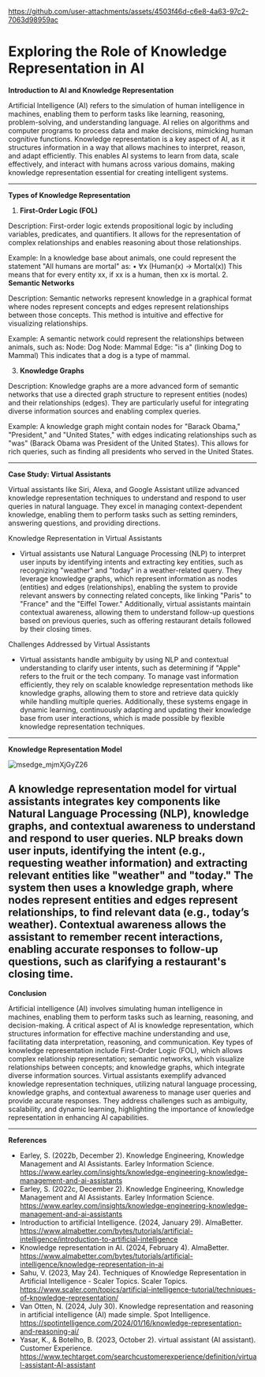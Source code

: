 

https://github.com/user-attachments/assets/4503f46d-c6e8-4a63-97c2-7063d98959ac

# **Exploring the Role of Knowledge Representation in AI**

**Introduction to AI and Knowledge Representation**

Artificial Intelligence (AI) refers to the simulation of human intelligence in machines, enabling them to perform tasks like learning, reasoning, problem-solving, and understanding language. AI relies on algorithms and computer programs to process data and make decisions, mimicking human cognitive functions. Knowledge representation is a key aspect of AI, as it structures information in a way that allows machines to interpret, reason, and adapt efficiently. This enables AI systems to learn from data, scale effectively, and interact with humans across various domains, making knowledge representation essential for creating intelligent systems.


---



**Types of Knowledge Representation**

1. **First-Order Logic (FOL)**

  Description: First-order logic extends propositional logic by including variables, predicates, and quantifiers. It allows for the representation of complex relationships and enables reasoning about those relationships.

  Example: 
  In a knowledge base about animals, one could represent the statement "All humans are mortal" as:
•	∀x (Human(x) → Mortal(x))
This means that for every entity xx, if xx is a human, then xx is mortal.
2. **Semantic Networks**

  Description: Semantic networks represent knowledge in a graphical format where nodes represent concepts and edges represent relationships between those concepts. This method is intuitive and effective for visualizing relationships.

  Example: 
A semantic network could represent the relationships between animals, such as:
Node: Dog
Node: Mammal
Edge: "is a" (linking Dog to Mammal)
This indicates that a dog is a type of mammal.

3. **Knowledge Graphs**

  Description: Knowledge graphs are a more advanced form of semantic networks that use a directed graph structure to represent entities (nodes) and their relationships (edges). They are particularly useful for integrating diverse information sources and enabling complex queries.

  Example: 
A knowledge graph might contain nodes for "Barack Obama," "President," and "United States," with edges indicating relationships such as "was" (Barack Obama was President of the United States). This allows for rich queries, such as finding all presidents who served in the United States.


---



**Case Study: Virtual Assistants**

Virtual assistants like Siri, Alexa, and Google Assistant utilize advanced knowledge representation techniques to understand and respond to user queries in natural language. They excel in managing context-dependent knowledge, enabling them to perform tasks such as setting reminders, answering questions, and providing directions.

Knowledge Representation in Virtual Assistants

- Virtual assistants use Natural Language Processing (NLP) to interpret user inputs by identifying intents and extracting key entities, such as recognizing "weather" and "today" in a weather-related query. They leverage knowledge graphs, which represent information as nodes (entities) and edges (relationships), enabling the system to provide relevant answers by connecting related concepts, like linking "Paris" to "France" and the "Eiffel Tower." Additionally, virtual assistants maintain contextual awareness, allowing them to understand follow-up questions based on previous queries, such as offering restaurant details followed by their closing times.

Challenges Addressed by Virtual Assistants 

- Virtual assistants handle ambiguity by using NLP and contextual understanding to clarify user intents, such as determining if "Apple" refers to the fruit or the tech company. To manage vast information efficiently, they rely on scalable knowledge representation methods like knowledge graphs, allowing them to store and retrieve data quickly while handling multiple queries. Additionally, these systems engage in dynamic learning, continuously adapting and updating their knowledge base from user interactions, which is made possible by flexible knowledge representation techniques.



---


**Knowledge Representation Model**

![msedge_mjmXjGyZ26](https://github.com/user-attachments/assets/c1a94c06-fe04-45e2-87b5-556f89b6d6e8)

A knowledge representation model for virtual assistants integrates key components like Natural Language Processing (NLP), knowledge graphs, and contextual awareness to understand and respond to user queries. NLP breaks down user inputs, identifying the intent (e.g., requesting weather information) and extracting relevant entities like "weather" and "today." The system then uses a knowledge graph, where nodes represent entities and edges represent relationships, to find relevant data (e.g., today’s weather). Contextual awareness allows the assistant to remember recent interactions, enabling accurate responses to follow-up questions, such as clarifying a restaurant's closing time.
---

**Conclusion**

Artificial intelligence (AI) involves simulating human intelligence in machines, enabling them to perform tasks such as learning, reasoning, and decision-making. A critical aspect of AI is knowledge representation, which structures information for effective machine understanding and use, facilitating data interpretation, reasoning, and communication. Key types of knowledge representation include First-Order Logic (FOL), which allows complex relationship representation; semantic networks, which visualize relationships between concepts; and knowledge graphs, which integrate diverse information sources. Virtual assistants exemplify advanced knowledge representation techniques, utilizing natural language processing, knowledge graphs, and contextual awareness to manage user queries and provide accurate responses. They address challenges such as ambiguity, scalability, and dynamic learning, highlighting the importance of knowledge representation in enhancing AI capabilities.



---

**References**


- Earley, S. (2022b, December 2). Knowledge Engineering, Knowledge Management and AI Assistants. Earley Information Science. https://www.earley.com/insights/knowledge-engineering-knowledge-management-and-ai-assistants
- Earley, S. (2022c, December 2). Knowledge Engineering, Knowledge Management and AI Assistants. Earley Information Science. https://www.earley.com/insights/knowledge-engineering-knowledge-management-and-ai-assistants
- Introduction to artificial Intelligence. (2024, January 29). AlmaBetter. https://www.almabetter.com/bytes/tutorials/artificial-intelligence/introduction-to-artificial-intelligence
- Knowledge representation in AI. (2024, February 4). AlmaBetter. https://www.almabetter.com/bytes/tutorials/artificial-intelligence/knowledge-representation-in-ai
- Sahu, V. (2023, May 24). Techniques of Knowledge Representation in Artificial Intelligence - Scaler Topics. Scaler Topics. https://www.scaler.com/topics/artificial-intelligence-tutorial/techniques-of-knowledge-representation/
- Van Otten, N. (2024, July 30). Knowledge representation and reasoning in artificial intelligence (AI) made simple. Spot Intelligence. https://spotintelligence.com/2024/01/16/knowledge-representation-and-reasoning-ai/
- Yasar, K., & Botelho, B. (2023, October 2). virtual assistant (AI assistant). Customer Experience. https://www.techtarget.com/searchcustomerexperience/definition/virtual-assistant-AI-assistant






